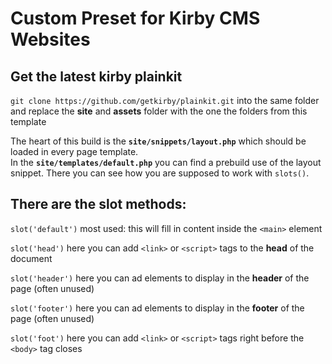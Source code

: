 # Custom Preset for Kirby CMS Websites

## Get the latest kirby plainkit
`git clone https://github.com/getkirby/plainkit.git`
into the same folder and replace the **site** and **assets** folder with the one the folders from this template

The heart of this build is the **`site/snippets/layout.php`** which should be loaded in every page template.  
In the **`site/templates/default.php`** you can find a prebuild use of the layout snippet. There you can see how you are supposed to work with `slots()`.  
  
## There are the slot methods:
`slot('default')`   most used: this will fill in content inside the `<main>` element  
  
`slot('head')`      here you can add `<link>` or `<script>` tags to the **head** of the document  
  
`slot('header')`    here you can ad elements to display in the **header** of the page (often unused)  
  
`slot('footer')`    here you can ad elements to display in the **footer** of the page (often unused)  
  
`slot('foot')`      here you can add `<link>` or `<script>` tags right before the `<body>` tag closes
